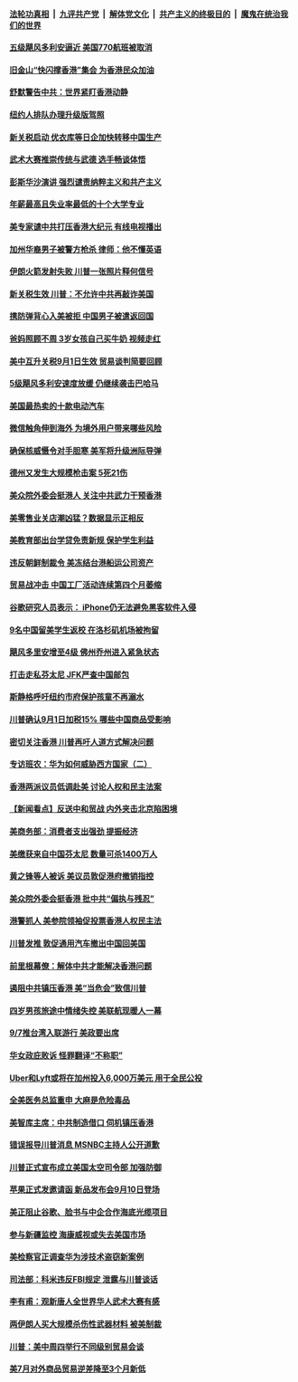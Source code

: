 ####  [法轮功真相](../../../../basic/blob/master/README.md?t=09021100) &nbsp;|&nbsp; [九评共产党](../../../../9ping.md/blob/master/README.md?t=09021100) &nbsp;|&nbsp; [解体党文化](../../../../jtdwh.md/blob/master/README.md?t=09021100)  &nbsp;|&nbsp; [共产主义的终极目的](../../../../gczydzjmd.md/blob/master/README.md?t=09021100) &nbsp;|&nbsp; [魔鬼在统治我们的世界](../../../../mgztzwmdsj.md/blob/master/README.md?t=09021100) 

#### [五级飓风多利安逼近 美国770航班被取消](../pages/nsc412/n11493033.md?t=09021100) 

#### [旧金山“快闪撑香港”集会   为香港民众加油](../pages/nsc412/n11493053.md?t=09021100) 

#### [舒默警告中共：世界紧盯香港动静](../pages/nsc412/n11492802.md?t=09021100) 

#### [纽约人排队办理升级版驾照](../pages/nsc412/n11492791.md?t=09021100) 

#### [新关税启动 优衣库等日企加快转移中国生产](../pages/nsc412/n11492817.md?t=09021100) 

#### [武术大赛推崇传统与武德 选手畅谈体悟](../pages/nsc412/n11492550.md?t=09021100) 

#### [彭斯华沙演讲 强烈谴责纳粹主义和共产主义](../pages/nsc412/n11492441.md?t=09021100) 

#### [年薪最高且失业率最低的十个大学专业](../pages/nsc412/n11481694.md?t=09021100) 

#### [美专家谴中共打压香港大纪元 有线电视播出](../pages/nsc412/n11492270.md?t=09021100) 

#### [加州华裔男子被警方枪杀 律师：他不懂英语](../pages/nsc412/n11492322.md?t=09021100) 

#### [伊朗火箭发射失败 川普一张照片释何信号](../pages/nsc412/n11492188.md?t=09021100) 

#### [新关税生效 川普：不允许中共再敲诈美国](../pages/nsc412/n11492184.md?t=09021100) 

#### [携防弹背心入美被拒 中国男子被遣返回国](../pages/nsc412/n11492038.md?t=09021100) 

#### [爸妈照顾不周 3岁女孩自己买牛奶 视频走红](../pages/nsc412/n11491971.md?t=09021100) 

#### [美中互升关税9月1日生效 贸易谈判简要回顾](../pages/nsc412/n11491695.md?t=09021100) 

#### [5级飓风多利安速度放缓 仍继续袭击巴哈马](../pages/nsc412/n11491572.md?t=09021100) 

#### [美国最热卖的十款电动汽车](../pages/nsc412/n11394116.md?t=09021100) 

#### [微信触角伸到海外 为境外用户带来哪些风险](../pages/nsc412/n11490896.md?t=09021100) 

#### [确保核威慑令对手胆寒 美军将升级洲际导弹](../pages/nsc412/n11490732.md?t=09021100) 

#### [德州又发生大规模枪击案 5死21伤](../pages/nsc412/n11491112.md?t=09021100) 

#### [美众院外委会挺港人 关注中共武力干预香港](../pages/nsc412/n11491048.md?t=09021100) 

#### [美零售业关店潮凶猛？数据显示正相反](../pages/nsc412/n11490743.md?t=09021100) 

#### [美教育部出台学贷免责新规 保护学生利益](../pages/nsc412/n11490654.md?t=09021100) 

#### [违反朝鲜制裁令 美冻结台港船运公司资产](../pages/nsc412/n11490618.md?t=09021100) 

#### [贸易战冲击 中国工厂活动连续第四个月萎缩](../pages/nsc412/n11490541.md?t=09021100) 

#### [谷歌研究人员表示： iPhone仍无法避免黑客软件入侵](../pages/nsc412/n11490425.md?t=09021100) 

#### [9名中国留美学生返校 在洛杉矶机场被拘留](../pages/nsc412/n11490124.md?t=09021100) 

#### [飓风多里安增至4级 佛州乔州进入紧急状态](../pages/nsc412/n11489953.md?t=09021100) 

#### [打击走私芬太尼  JFK严查中国邮包](../pages/nsc412/n11489608.md?t=09021100) 

#### [斯静格呼吁纽约市府保护孩童不再溺水](../pages/nsc412/n11489605.md?t=09021100) 

#### [川普确认9月1日加税15% 哪些中国商品受影响](../pages/nsc412/n11484656.md?t=09021100) 

#### [密切关注香港 川普再吁人道方式解决问题](../pages/nsc412/n11489415.md?t=09021100) 

#### [专访班农：华为如何威胁西方国家（二）](../pages/nsc412/n11489090.md?t=09021100) 

#### [香港两派议员低调赴美 讨论人权和民主法案](../pages/nsc412/n11488908.md?t=09021100) 

#### [【新闻看点】反送中和贸战 内外夹击北京陷困境](../pages/nsc412/n11488541.md?t=09021100) 

#### [美商务部：消费者支出强劲 提振经济](../pages/nsc412/n11489061.md?t=09021100) 

#### [美缴获来自中国芬太尼 数量可杀1400万人](../pages/nsc412/n11488988.md?t=09021100) 

#### [黄之锋等人被诉 美议员敦促港府撤销指控](../pages/nsc412/n11488992.md?t=09021100) 

#### [美众院外委会挺香港 批中共“偏执与残忍”](../pages/nsc412/n11488875.md?t=09021100) 

#### [港警抓人 美参院领袖促投票香港人权民主法](../pages/nsc412/n11488811.md?t=09021100) 

#### [川普发推 敦促通用汽车撤出中国回美国](../pages/nsc412/n11488800.md?t=09021100) 

#### [前里根幕僚：解体中共才能解决香港问题](../pages/nsc412/n11487406.md?t=09021100) 

#### [遏阻中共镇压香港 美“当危会”致信川普](../pages/nsc412/n11488698.md?t=09021100) 

#### [四岁男孩旅途中情绪失控 美联航现暖人一幕](../pages/nsc412/n11488225.md?t=09021100) 

#### [9/7推台湾入联游行  美政要出席](../pages/nsc412/n11487251.md?t=09021100) 

#### [华女政庇败诉 怪罪翻译“不称职”](../pages/nsc412/n11487188.md?t=09021100) 

#### [Uber和Lyft或将在加州投入6,000万美元  用于全民公投](../pages/nsc412/n11487364.md?t=09021100) 

#### [全美医务总监重申  大麻是危险毒品](../pages/nsc412/n11487360.md?t=09021100) 

#### [美智库主席：中共制造借口 伺机镇压香港](../pages/nsc412/n11487219.md?t=09021100) 

#### [错误报导川普消息 MSNBC主持人公开道歉](../pages/nsc412/n11486950.md?t=09021100) 

#### [川普正式宣布成立美国太空司令部 加强防御](../pages/nsc412/n11486823.md?t=09021100) 

#### [苹果正式发邀请函 新品发布会9月10日登场](../pages/nsc412/n11486779.md?t=09021100) 

#### [美正阻止谷歌、脸书与中企合作海底光缆项目](../pages/nsc412/n11486613.md?t=09021100) 

#### [参与新疆监控 海康威视或失去美国市场](../pages/nsc412/n11486359.md?t=09021100) 

#### [美检察官正调查华为涉技术盗窃新案例](../pages/nsc412/n11486447.md?t=09021100) 

#### [司法部：科米违反FBI规定 泄露与川普谈话](../pages/nsc412/n11486297.md?t=09021100) 

#### [李有甫：观新唐人全世界华人武术大赛有感](../pages/nsc412/n11486233.md?t=09021100) 

#### [两伊朗人买大规模杀伤性武器材料 被美制裁](../pages/nsc412/n11486109.md?t=09021100) 

#### [川普：美中周四举行不同级别贸易会谈](../pages/nsc412/n11486192.md?t=09021100) 

#### [美7月对外商品贸易逆差降至3个月新低](../pages/nsc412/n11485789.md?t=09021100) 

